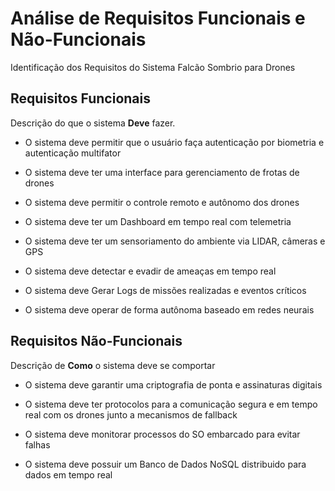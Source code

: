 
# Análise de Requisitos Funcionais e Não-Funcionais

Identificação dos Requisitos do Sistema Falcão Sombrio para Drones


## Requisitos Funcionais

Descrição do que o sistema **Deve** fazer.


- O sistema deve permitir que o usuário faça autenticação por biometria e autenticação multifator

- O sistema deve ter uma interface para gerenciamento de frotas de drones

- O sistema deve permitir o controle remoto e autônomo dos drones

- O sistema deve ter um Dashboard em tempo real com telemetria

- O sistema deve ter um sensoriamento do ambiente via LIDAR, câmeras e GPS

- O sistema deve detectar e evadir de ameaças em tempo real

- O sistema deve Gerar Logs de missões realizadas e eventos críticos

- O sistema deve operar de forma autônoma baseado em redes neurais
## Requisitos Não-Funcionais

Descrição de **Como** o sistema deve se comportar


- O sistema deve garantir uma criptografia de ponta e assinaturas digitais

- O sistema deve ter protocolos para a comunicação segura e em tempo real com os drones junto a mecanismos de fallback

- O sistema deve monitorar processos do SO embarcado para evitar falhas

- O sistema deve possuir um Banco de Dados NoSQL distribuido para dados em tempo real


